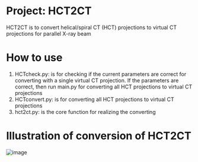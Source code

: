 # Project: HCT2CT
HCT2CT is to convert helical/spiral CT (HCT) projections to virtual CT projections for parallel X-ray beam
# How to use
  1) HCTcheck.py: is for checking if the current parameters are correct for converting with a single virtual CT projection. If the parameters are correct, then run main.py for converting all HCT projections to virtual CT projections
  2) HCTconvert.py: is for converting all HCT projections to virtual CT projections
  3) hct2ct.py: is the core function for realizing the converting
# Illustration of conversion of HCT2CT
  ![image](https://user-images.githubusercontent.com/73009207/206537967-d4a1119c-df41-4535-b9f7-626043ccfdcc.png)
